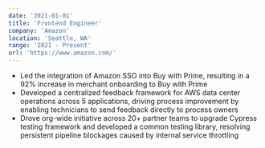 ```yaml
---
date: '2021-01-01'
title: 'Frontend Engineer'
company: 'Amazon'
location: 'Seattle, WA'
range: '2021 - Present'
url: 'https://www.amazon.com/'
---
```


- Led the integration of Amazon SSO into Buy with Prime, resulting in a 92% increase in merchant onboarding to Buy with Prime
- Developed a centralized feedback framework for AWS data center operations across 5 applications, driving process improvement by enabling technicians to send feedback directly to process owners
- Drove org-wide initiative across 20+ partner teams to upgrade Cypress testing framework and developed a common testing library, resolving persistent pipeline blockages caused by internal service throttling
